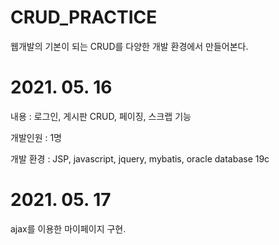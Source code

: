 # CRUD_PRACTICE
웹개발의 기본이 되는 CRUD를 다양한 개발 환경에서 만들어본다.

# 2021. 05. 16
내용 : 로그인, 게시판 CRUD, 페이징, 스크랩 기능

개발인원 : 1명

개발 환경 : JSP, javascript, jquery, mybatis, oracle database 19c

# 2021. 05. 17
ajax를 이용한 마이페이지 구현.
